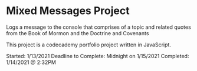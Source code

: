 ﻿# Mixed Messages Project
Logs a message to the console that comprises of a topic and related quotes from the Book of Mormon and the Doctrine and Covenants

This project is a codecademy portfolio project written in JavaScript.

Started: 1/13/2021
Deadline to Complete: Midnight on 1/15/2021
Completed: 1/14/2021 @ 2:32PM
